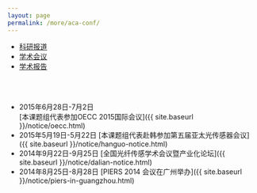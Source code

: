 ```yaml
---
layout: page
permalink: /more/aca-conf/
---
```


<div class="navbar center third">
<ul>
    <li><a href="{{ "/more" | prepend: site.baseurl }}">科研报道</a></li>
    <li class="active"><a href="{{ "/aca-conf" | prepend: "/more" | prepend: site.baseurl }}">学术会议</a></li>
    <li><a href="{{ "/visitor" | prepend: "/more" | prepend: site.baseurl }}">学术报告</a></li>
</ul>
</div>

<br>
<br>

+ 2015年6月28日-7月2日<br>
  [本课题组代表参加OECC 2015国际会议]({{ site.baseurl }}/notice/oecc.html)
+ 2015年5月19日-5月22日
  [本课题组代表赴韩参加第五届亚太光传感器会议]({{ site.baseurl }}/notice/hanguo-notice.html)<br>
+ 2014年9月22日-9月25日
  [全国光纤传感学术会议暨产业化论坛]({{ site.baseurl }}/notice/dalian-notice.html)<br>
+ 2014年8月25日-8月28日
  [PIERS 2014 会议在广州举办]({{ site.baseurl }}/notice/piers-in-guangzhou.html)<br>
